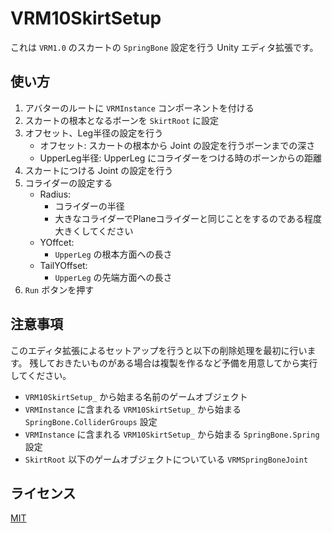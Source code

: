 # VRM10SkirtSetup

これは `VRM1.0` のスカートの `SpringBone` 設定を行う Unity エディタ拡張です。


## 使い方

1. アバターのルートに `VRMInstance` コンポーネントを付ける
2. スカートの根本となるボーンを `SkirtRoot` に設定
3. オフセット、Leg半径の設定を行う
    - オフセット: スカートの根本から Joint の設定を行うボーンまでの深さ
    - UpperLeg半径: UpperLeg にコライダーをつける時のボーンからの距離
4. スカートにつける Joint の設定を行う
5. コライダーの設定する
    - Radius:
        - コライダーの半径
        - 大きなコライダーでPlaneコライダーと同じことをするのである程度大きくしてください
    - YOffcet:
        - `UpperLeg` の根本方面への長さ
    - TailYOffset:
      - `UpperLeg` の先端方面への長さ
5. `Run` ボタンを押す

## 注意事項

このエディタ拡張によるセットアップを行うと以下の削除処理を最初に行います。
残しておきたいものがある場合は複製を作るなど予備を用意してから実行してください。

  - `VRM10SkirtSetup_` から始まる名前のゲームオブジェクト
  - `VRMInstance` に含まれる `VRM10SkirtSetup_` から始まる `SpringBone.ColliderGroups` 設定
  - `VRMInstance` に含まれる `VRM10SkirtSetup_` から始まる `SpringBone.Spring` 設定
  - `SkirtRoot` 以下のゲームオブジェクトについている `VRMSpringBoneJoint`

## ライセンス

[MIT](./LICENSE)
